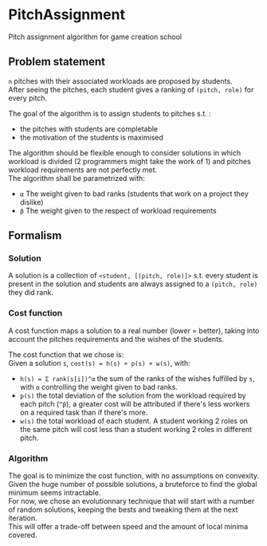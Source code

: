 # PitchAssignment
Pitch assignment algorithm for game creation school

## Problem statement
`n` pitches with their associated workloads are proposed by students.  
After seeing the pitches, each student gives a ranking of `(pitch, role)` for every pitch.  

The goal of the algorithm is to assign students to pitches s.t. :
- the pitches with students are completable
- the motivation of the students is maximised

The algorithm should be flexible enough to consider solutions in which workload is divided
(2 programmers might take the work of 1) and pitches workload requirements are not perfectly met.  
The algorithm shall be parametrized with:
- `α` The weight given to bad ranks (students that work on a project they dislike)
- `β` The weight given to the respect of workload requirements

## Formalism

### Solution
A solution is a collection of `<student, [(pitch, role)]>` s.t. every student is present in the solution and students are always assigned to a `(pitch, role)` they did rank.

### Cost function
A cost function maps a solution to a real number (lower = better), 
taking into account the pitches requirements and the wishes of the students.

The cost function that we chose is:  
Given a solution `s`, `cost(s) = h(s) + p(s) + w(s)`, with:
- `h(s) = Σ rank(s[i])^α` the sum of the ranks of the wishes fulfilled by `s`, with `α` controlling the weight given to bad ranks.
- `p(s)` the total deviation of the solution from the workload required by each pitch (`^β`), a greater cost will be attributed if there's less workers on a required task than if there's more.
- `w(s)` the total workload of each student. A student working 2 roles on the same pitch will cost less than a student working 2 roles in different pitch.

### Algorithm
The goal is to minimize the cost function, with no assumptions on convexity.  
Given the huge number of possible solutions, a bruteforce to find the global minimum seems intractable.  
For now, we chose an evolutionnary technique that will start with a number of random solutions, keeping the bests and tweaking them at the next iteration.  
This will offer a trade-off between speed and the amount of local minima covered.
